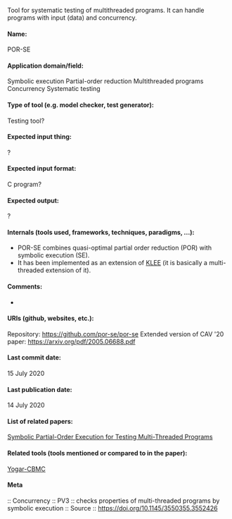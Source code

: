 Tool for systematic testing of multithreaded programs.
It can handle programs with input (data) and concurrency.

#### Name:
POR-SE

#### Application domain/field:
Symbolic execution
Partial-order reduction
Multithreaded programs
Concurrency
Systematic testing

#### Type of tool (e.g. model checker, test generator):
Testing tool?

#### Expected input thing:
?

#### Expected input format:
C program?

#### Expected output:
?

#### Internals (tools used, frameworks, techniques, paradigms, ...):
- POR-SE combines quasi-optimal partial order reduction (POR) with symbolic execution (SE). 
- It has been implemented as an extension of [KLEE](KLEE.md) (it is basically a multi-threaded extension of it).

#### Comments:
-

#### URIs (github, websites, etc.):
Repository: https://github.com/por-se/por-se
Extended version of CAV '20 paper: https://arxiv.org/pdf/2005.06688.pdf

#### Last commit date:
15 July 2020

#### Last publication date:
14 July 2020

#### List of related papers:
[Symbolic Partial-Order Execution for Testing Multi-Threaded Programs](https://doi.org/10.1007/978-3-030-53288-8_18)

#### Related tools (tools mentioned or compared to in the paper):
[Yogar-CBMC](Yogar-CBMC.md)

#### Meta
:: Concurrency
:: PV3 :: checks properties of multi-threaded programs by symbolic execution
:: Source :: https://doi.org/10.1145/3550355.3552426

